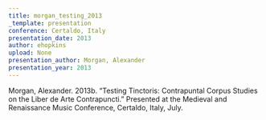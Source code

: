 ```yaml
---
title: morgan_testing_2013
_template: presentation
conference: Certaldo, Italy
presentation_date: 2013
author: ehopkins
upload: None
presentation_author: Morgan, Alexander
presentation_year: 2013
---
```

Morgan, Alexander. 2013b. “Testing Tinctoris: Contrapuntal Corpus Studies on the Liber de Arte Contrapuncti.” Presented at the Medieval and Renaissance Music Conference, Certaldo, Italy, July.